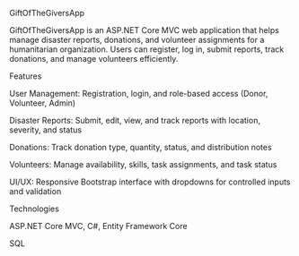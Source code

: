 GiftOfTheGiversApp

GiftOfTheGiversApp is an ASP.NET Core MVC web application that helps manage disaster reports, donations, and volunteer assignments for a humanitarian organization. Users can register, log in, submit reports, track donations, and manage volunteers efficiently.

Features

User Management: Registration, login, and role-based access (Donor, Volunteer, Admin)

Disaster Reports: Submit, edit, view, and track reports with location, severity, and status

Donations: Track donation type, quantity, status, and distribution notes

Volunteers: Manage availability, skills, task assignments, and task status

UI/UX: Responsive Bootstrap interface with dropdowns for controlled inputs and validation

Technologies

ASP.NET Core MVC, C#, Entity Framework Core

SQL